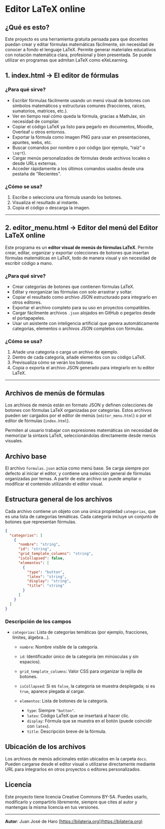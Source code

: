 # Editor LaTeX online

## ¿Qué es esto?

Este proyecto es una herramienta gratuita pensada para que docentes puedan crear y editar fórmulas matemáticas fácilmente, sin necesidad de conocer a fondo el lenguaje LaTeX. Permite generar materiales educativos con notación matemática clara, profesional y bien presentada. Se puede utilizar en programas que admitan LaTeX como eXeLearning.

## 1. index.html → El editor de fórmulas


### ¿Para qué sirve?

* Escribir fórmulas fácilmente usando un menú visual de botones con símbolos matemáticos y estructuras comunes (fracciones, raíces, sumatorios, matrices, etc.).
* Ver en tiempo real cómo queda la fórmula, gracias a MathJax, sin necesidad de compilar.
* Copiar el código LaTeX ya listo para pegarlo en documentos, Moodle, Overleaf u otros entornos.
* Exportar la fórmula como imagen PNG para usar en presentaciones, apuntes, webs, etc.
* Buscar comandos por nombre o por código (por ejemplo, “raíz” o `\sqrt`).
* Cargar menús personalizados de fórmulas desde archivos locales o desde URLs externas.
* Acceder rápidamente a los últimos comandos usados desde una pestaña de "Recientes".

### ¿Cómo se usa?

1. Escribe o selecciona una fórmula usando los botones.
2. Visualiza el resultado al instante.
3. Copia el código o descarga la imagen.

---

## 2. editor_menu.html → Editor del menú del Editor LaTeX online

Este programa es un **editor visual de menús de fórmulas LaTeX**. Permite crear, editar, organizar y exportar colecciones de botones que insertan fórmulas matemáticas en LaTeX, todo de manera visual y sin necesidad de escribir código a mano.

### ¿Para qué sirve?

* Crear categorías de botones que contienen fórmulas LaTeX.
* Editar y reorganizar las fórmulas con solo arrastrar y soltar.
* Copiar el resultado como archivo JSON estructurado para integrarlo en otros editores.
* Exportar el archivo completo para su uso en proyectos compatibles.
* Cargar fácilmente archivos `.json` alojados en GitHub o pegarlos desde el portapapeles.
* Usar un asistente con inteligencia artificial que genera automáticamente categorías, elementos o archivos JSON completos con fórmulas.

### ¿Cómo se usa?

1. Añade una categoría o carga un archivo de ejemplo.
2. Dentro de cada categoría, añade elementos con su código LaTeX.
3. Previsualiza cómo se verán los botones.
4. Copia o exporta el archivo JSON generado para integrarlo en tu editor LaTeX.


---

## Archivos de menús de fórmulas

Los archivos de menús están en formato JSON y definen colecciones de botones con fórmulas LaTeX organizadas por categorías. Estos archivos pueden ser cargados por el editor de menús (`editor_menu.html`) o por el editor de fórmulas (`index.html`).

Permiten al usuario trabajar con expresiones matemáticas sin necesidad de memorizar la sintaxis LaTeX, seleccionándolas directamente desde menús visuales.

## Archivo base

El archivo `formulas.json` actúa como menú base. Se carga siempre por defecto al iniciar el editor, y contiene una selección general de fórmulas organizadas por temas. A partir de este archivo se puede ampliar o modificar el contenido utilizando el editor visual.

## Estructura general de los archivos

Cada archivo contiene un objeto con una única propiedad `categorias`, que es una lista de categorías temáticas. Cada categoría incluye un conjunto de botones que representan fórmulas.

```json
{
  "categorias": [
    {
      "nombre": "string",
      "id": "string",
      "grid_template_columns": "string",
      "isCollapsed": false,
      "elementos": [
        {
          "type": "button",
          "latex": "string",
          "display": "string",
          "title": "string"
        }
      ]
    }
  ]
}
```

### Descripción de los campos

* `categorias`: Lista de categorías temáticas (por ejemplo, fracciones, límites, álgebra...).

  * `nombre`: Nombre visible de la categoría.
  * `id`: Identificador único de la categoría (en minúsculas y sin espacios).
  * `grid_template_columns`: Valor CSS para organizar la rejilla de botones.
  * `isCollapsed`: Si es `false`, la categoría se muestra desplegada; si es `true`, aparece plegada al cargar.
  * `elementos`: Lista de botones de la categoría.

    * `type`: Siempre `"button"`.
    * `latex`: Código LaTeX que se insertará al hacer clic.
    * `display`: Fórmula que se muestra en el botón (puede coincidir con `latex`).
    * `title`: Descripción breve de la fórmula.

## Ubicación de los archivos

Los archivos de menús adicionales están ubicados en la carpeta `docs`. Pueden cargarse desde el editor visual o utilizarse directamente mediante URL para integrarlos en otros proyectos o editores personalizados.




## Licencia

Este proyecto tiene licencia Creative Commons BY-SA. Puedes usarlo, modificarlo y compartirlo libremente, siempre que cites al autor y mantengas la misma licencia en tus versiones.

---

**Autor**: Juan José de Haro
[https://bilateria.org](https://bilateria.org)

